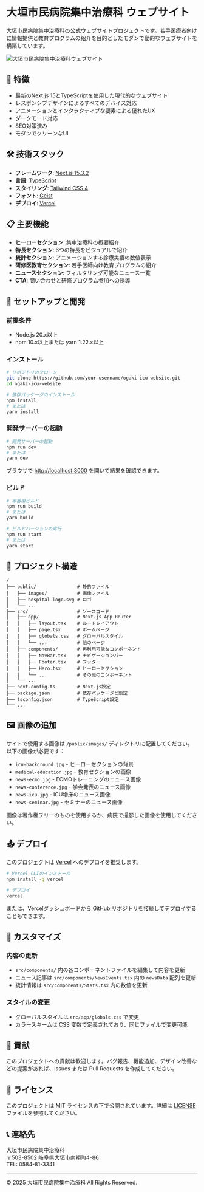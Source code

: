 # 大垣市民病院集中治療科 ウェブサイト

大垣市民病院集中治療科の公式ウェブサイトプロジェクトです。若手医療者向けに情報提供と教育プログラムの紹介を目的としたモダンで動的なウェブサイトを構築しています。

![大垣市民病院集中治療科ウェブサイト](./screenshot.png)

## 🌟 特徴

- 最新のNext.js 15とTypeScriptを使用した現代的なウェブサイト
- レスポンシブデザインによるすべてのデバイス対応
- アニメーションとインタラクティブな要素による優れたUX
- ダークモード対応
- SEO対策済み
- モダンでクリーンなUI

## 🛠️ 技術スタック

- **フレームワーク**: [Next.js 15.3.2](https://nextjs.org/)
- **言語**: [TypeScript](https://www.typescriptlang.org/)
- **スタイリング**: [Tailwind CSS 4](https://tailwindcss.com/)
- **フォント**: [Geist](https://vercel.com/font)
- **デプロイ**: [Vercel](https://vercel.com/)

## 📋 主要機能

- **ヒーローセクション**: 集中治療科の概要紹介
- **特長セクション**: 6つの特長をビジュアルで紹介
- **統計セクション**: アニメーションする診療実績の数値表示
- **研修医教育セクション**: 若手医師向け教育プログラムの紹介
- **ニュースセクション**: フィルタリング可能なニュース一覧
- **CTA**: 問い合わせと研修プログラム参加への誘導

## 🚀 セットアップと開発

### 前提条件

- Node.js 20.x以上
- npm 10.x以上または yarn 1.22.x以上

### インストール

```bash
# リポジトリのクローン
git clone https://github.com/your-username/ogaki-icu-website.git
cd ogaki-icu-website

# 依存パッケージのインストール
npm install
# または
yarn install
```

### 開発サーバーの起動

```bash
# 開発サーバーの起動
npm run dev
# または
yarn dev
```

ブラウザで [http://localhost:3000](http://localhost:3000) を開いて結果を確認できます。

### ビルド

```bash
# 本番用ビルド
npm run build
# または
yarn build

# ビルドバージョンの実行
npm run start
# または
yarn start
```

## 📁 プロジェクト構造

```
/
├── public/               # 静的ファイル
│   ├── images/           # 画像ファイル
│   ├── hospital-logo.svg # ロゴ
│   └── ...
├── src/                  # ソースコード
│   ├── app/              # Next.js App Router
│   │   ├── layout.tsx    # ルートレイアウト
│   │   ├── page.tsx      # ホームページ
│   │   ├── globals.css   # グローバルスタイル
│   │   └── ...           # 他のページ
│   ├── components/       # 再利用可能なコンポーネント
│   │   ├── NavBar.tsx    # ナビゲーションバー
│   │   ├── Footer.tsx    # フッター
│   │   ├── Hero.tsx      # ヒーローセクション
│   │   └── ...           # その他のコンポーネント
│   └── ...
├── next.config.ts        # Next.js設定
├── package.json          # 依存パッケージと設定
├── tsconfig.json         # TypeScript設定
└── ...
```

## 🖼️ 画像の追加

サイトで使用する画像は `/public/images/` ディレクトリに配置してください。以下の画像が必要です：

- `icu-background.jpg` - ヒーローセクションの背景
- `medical-education.jpg` - 教育セクションの画像
- `news-ecmo.jpg` - ECMOトレーニングのニュース画像
- `news-conference.jpg` - 学会発表のニュース画像
- `news-icu.jpg` - ICU増床のニュース画像
- `news-seminar.jpg` - セミナーのニュース画像

画像は著作権フリーのものを使用するか、病院で撮影した画像を使用してください。

## 📤 デプロイ

このプロジェクトは [Vercel](https://vercel.com/) へのデプロイを推奨します。

```bash
# Vercel CLIのインストール
npm install -g vercel

# デプロイ
vercel
```

または、Vercelダッシュボードから GitHub リポジトリを接続してデプロイすることもできます。

## 📝 カスタマイズ

### 内容の更新

- `src/components/` 内の各コンポーネントファイルを編集して内容を更新
- ニュース記事は `src/components/NewsEvents.tsx` 内の `newsData` 配列を更新
- 統計情報は `src/components/Stats.tsx` 内の数値を更新

### スタイルの変更

- グローバルスタイルは `src/app/globals.css` で変更
- カラースキームは CSS 変数で定義されており、同じファイルで変更可能

## 🤝 貢献

このプロジェクトへの貢献は歓迎します。バグ報告、機能追加、デザイン改善などの提案があれば、Issues または Pull Requests を作成してください。

## 📄 ライセンス

このプロジェクトは MIT ライセンスの下で公開されています。詳細は [LICENSE](LICENSE) ファイルを参照してください。

## 📞 連絡先

大垣市民病院集中治療科  
〒503-8502 岐阜県大垣市南頬町4-86  
TEL: 0584-81-3341

---

© 2025 大垣市民病院集中治療科 All Rights Reserved.
